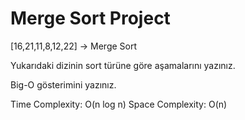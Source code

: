 # Merge Sort Project

[16,21,11,8,12,22] -> Merge Sort

Yukarıdaki dizinin sort türüne göre aşamalarını yazınız.

Big-O gösterimini yazınız.

Time Complexity: O(n log n)
Space Complexity: O(n)